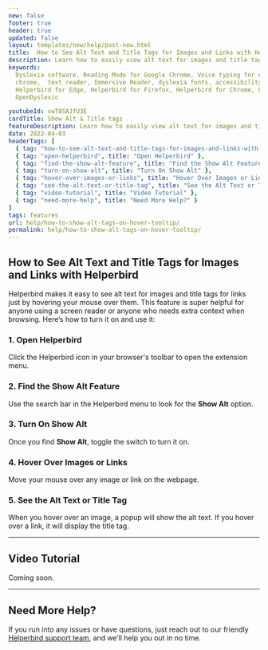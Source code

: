 ```yaml
---
new: false
footer: true
header: true
updated: false
layout: templates/new/help/post-new.html
title:  How to See Alt Text and Title Tags for Images and Links with Helperbird
description: Learn how to easily view alt text for images and title tags for links on any webpage using Helperbird. This guide shows you how to activate the feature and gain extra context while browsing.
keywords:
  Dyslexia software, Reading Mode for Google Chrome, Voice typing for chrome, Text to speech for
  chrome,  text reader, Immersive Reader, dyslexia fonts, accessibility software, dyslexia software,
  Helperbird for Edge, Helperbird for Firefox, Helperbird for Chrome, Opendyslexic for Chrome,
  OpenDyslexic

youtubeId: vwT8SAJfU3E
cardTitle: Show Alt & Title tags
featureDescription: Learn how to easily view alt text for images and title tags for links on any webpage using Helperbird. This guide shows you how to activate the feature and gain extra context while browsing.
date: 2022-04-03
headerTags: [
  { tag: "how-to-see-alt-text-and-title-tags-for-images-and-links-with-helperbird", title: "How to See Alt Text and Title Tags for Images and Links with Helperbird" },
  { tag: "open-helperbird", title: "Open Helperbird" },
  { tag: "find-the-show-alt-feature", title: "Find the Show Alt Feature" },
  { tag: "turn-on-show-alt", title: "Turn On Show Alt" },
  { tag: "hover-over-images-or-links", title: "Hover Over Images or Links" },
  { tag: "see-the-alt-text-or-title-tag", title: "See the Alt Text or Title Tag" },
  { tag: "video-tutorial", title: "Video Tutorial" },
  { tag: "need-more-help", title: "Need More Help?" }
]
tags: features
url: help/how-to-show-alt-tags-on-hover-tooltip/
permalink: help/how-to-show-alt-tags-on-hover-tooltip/
---
```


## How to See Alt Text and Title Tags for Images and Links with Helperbird

Helperbird makes it easy to see alt text for images and title tags for links just by hovering your mouse over them. This feature is super helpful for anyone using a screen reader or anyone who needs extra context when browsing. Here’s how to turn it on and use it:

### 1. Open Helperbird

Click the Helperbird icon in your browser's toolbar to open the extension menu.

### 2. Find the Show Alt Feature

Use the search bar in the Helperbird menu to look for the **Show Alt** option.

### 3. Turn On Show Alt

Once you find **Show Alt**, toggle the switch to turn it on.

### 4. Hover Over Images or Links

Move your mouse over any image or link on the webpage.

### 5. See the Alt Text or Title Tag

When you hover over an image, a popup will show the alt text. If you hover over a link, it will display the title tag.

---

## Video Tutorial

Coming soon.

---

## Need More Help?

If you run into any issues or have questions, just reach out to our friendly [Helperbird support team](/support/), and we’ll help you out in no time.
